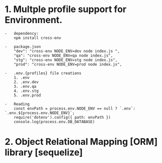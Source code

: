 # 1. Multple profile support for Environment.
```
-   dependency:
    npm install cross-env

-   package.json
    "dev": "cross-env NODE_ENV=dev node index.js ",
    "qa": "cross-env NODE_ENV=qa node index.js",
    "stg": "cross-env NODE_ENV=stg node index.js",
    "prod": "cross-env NODE_ENV=prod node index.js",

-   .env.{profiles} file creations
    1. .env
    2. .env.dev
    3. .env.qa
    4. .env.stg
    5. .env.prod

-   Reading
    const envPath = process.env.NODE_ENV == null ? `.env`: `.env.${process.env.NODE_ENV}`;
    require('dotenv').config({ path: envPath })
    console.log(process.env.DB_DATABASE)
```

# 2. Object Relational Mapping [ORM] library [sequelize]